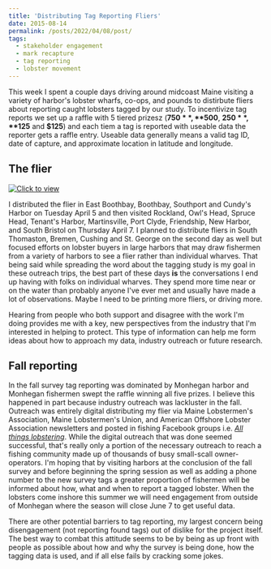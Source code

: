 ```yaml
---
title: 'Distributing Tag Reporting Fliers'
date: 2015-08-14
permalink: /posts/2022/04/08/post/
tags:
  - stakeholder engagement
  - mark recapture
  - tag reporting
  - lobster movement
---
```


This week I spent a couple days driving around midcoast Maine visiting a variety of harbor's lobster wharfs, co-ops, and pounds to distirbute fliers about reporting caught lobsters tagged by our study. To incentivize tag reports we set up a raffle with 5 tiered prizesz (**$750**, **$500**, **$250**, **$125** and **$125**) and each tiem a tag is reported with useable data the reporter gets a raffle entry. Useable data generally means a valid tag ID, date of capture, and approximate location in latitude and longitude. 

The flier
------
[![Click to view](https://everett-rzeszow.github.io/images/Have.you.caught.a.tagged.lobster.png)](https://everett-rzeszow.github.io/images/Have.you.caught.a.tagged.lobster.png)

I distributed the flier in East Boothbay, Boothbay, Southport and Cundy's Harbor on Tuesday April 5 and then visited Rockland, Owl's Head, Spruce Head, Tenant's Harbor, Martinsville, Port Clyde, Friendship, New Harbor, and South Bristol on Thursday April 7. I planned to distribute fliers in South Thomaston, Bremen, Cushing and St. George on the second day as well but focused efforts on lobster buyers in large harbors that may draw fishermen from a variety of harbors to see a flier rather than individual wharves. That being said while spreading the word about the tagging study is my goal in these outreach trips, the best part of these days **is** the conversations I end up having with folks on individual wharves. They spend more time near or on the water than probably anyone I've ever met and usually have made a lot of observations. Maybe I need to be printing more fliers, or driving more.

Hearing from people who both support and disagree with the work I'm doing provides me with a key, new perspectives from the industry that I'm interested in helping to protect. This type of information can help me form ideas about how to approach my data, industry outreach or future research. 

Fall reporting
------
In the fall survey tag reporting was dominated by Monhegan harbor and Monhegan fishermen swept the raffle winning all five prizes. I believe this happened in part because industry outreach was lackluster in the fall. Outreach was entirely digital distributing my flier via Maine Lobstermen's Association, Maine Lobstermen's Union, and American Offshore Lobster Association newsletters and posted in fishing Facebook groups i.e. *[All things lobstering](https://www.facebook.com/groups/1589283464618222/about/)*. While the digital outreach that was done seemed successful, that's really only a portion of the necessary outreach to reach a fishing community made up of thousands of busy small-scall owner-operators. I'm hoping that by visiting harbors at the conclusion of the fall survey and before beginning the spring session as well as adding a phone number to the new survey tags a greater proportion of fishermen will be informed about how, what and when to report a tagged lobster. When the lobsters come inshore this summer we will need engagement from outside of Monhegan where the season will close June 7 to get useful data. 

There are other potential barriers to tag reporting, my largest concern being disengagement (not reporting found tags) out of dislike for the project itself. The best way to combat this attitude seems to be by being as up front with people as possible about how and why the survey is being done, how the tagging data is used, and if all else fails by cracking some jokes. 
